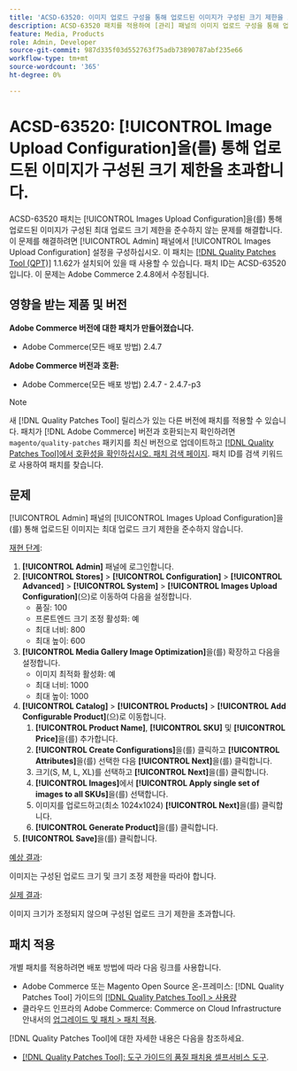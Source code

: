 ```yaml
---
title: 'ACSD-63520: 이미지 업로드 구성을 통해 업로드된 이미지가 구성된 크기 제한을 초과합니다.'
description: ACSD-63520 패치를 적용하여 [관리] 패널의 이미지 업로드 구성을 통해 업로드된 이미지가 구성된 최대 업로드 크기 제한을 준수하지 않는 Adobe Commerce 문제를 해결합니다.
feature: Media, Products
role: Admin, Developer
source-git-commit: 987d335f03d552763f75adb73890787abf235e66
workflow-type: tm+mt
source-wordcount: '365'
ht-degree: 0%

---
```



# ACSD-63520: [!UICONTROL Image Upload Configuration]을(를) 통해 업로드된 이미지가 구성된 크기 제한을 초과합니다.

ACSD-63520 패치는 [!UICONTROL Images Upload Configuration]을(를) 통해 업로드된 이미지가 구성된 최대 업로드 크기 제한을 준수하지 않는 문제를 해결합니다. 이 문제를 해결하려면 [!UICONTROL Admin] 패널에서 [!UICONTROL Images Upload Configuration] 설정을 구성하십시오. 이 패치는 [[!DNL Quality Patches Tool (QPT)]](/help/tools/quality-patches-tool/quality-patches-tool-to-self-serve-quality-patches.md) 1.1.62가 설치되어 있을 때 사용할 수 있습니다. 패치 ID는 ACSD-63520입니다. 이 문제는 Adobe Commerce 2.4.8에서 수정됩니다.

## 영향을 받는 제품 및 버전

**Adobe Commerce 버전에 대한 패치가 만들어졌습니다.**
* Adobe Commerce(모든 배포 방법) 2.4.7

**Adobe Commerce 버전과 호환:**
* Adobe Commerce(모든 배포 방법) 2.4.7 - 2.4.7-p3

>[!NOTE]
>
>새 [!DNL Quality Patches Tool] 릴리스가 있는 다른 버전에 패치를 적용할 수 있습니다. 패치가 [!DNL Adobe Commerce] 버전과 호환되는지 확인하려면 `magento/quality-patches` 패키지를 최신 버전으로 업데이트하고 [[!DNL Quality Patches Tool]에서 호환성을 확인하십시오. 패치 검색 페이지](https://experienceleague.adobe.com/tools/commerce-quality-patches/index.html). 패치 ID를 검색 키워드로 사용하여 패치를 찾습니다.

## 문제

[!UICONTROL Admin] 패널의 [!UICONTROL Images Upload Configuration]을(를) 통해 업로드된 이미지는 최대 업로드 크기 제한을 준수하지 않습니다.

<u>재현 단계</u>:

1. **[!UICONTROL Admin]** 패널에 로그인합니다.
1. **[!UICONTROL Stores]** > **[!UICONTROL Configuration]** > **[!UICONTROL Advanced]** > **[!UICONTROL System]** > **[!UICONTROL Images Upload Configuration]**(으)로 이동하여 다음을 설정합니다.
   * 품질: 100
   * 프론트엔드 크기 조정 활성화: 예
   * 최대 너비: 800
   * 최대 높이: 600
1. **[!UICONTROL Media Gallery Image Optimization]**&#x200B;을(를) 확장하고 다음을 설정합니다.
   * 이미지 최적화 활성화: 예
   * 최대 너비: 1000
   * 최대 높이: 1000
1. **[!UICONTROL Catalog]** > **[!UICONTROL Products]** > **[!UICONTROL Add Configurable Product]**(으)로 이동합니다.
   1. **[!UICONTROL Product Name]**, **[!UICONTROL SKU]** 및 **[!UICONTROL Price]**&#x200B;을(를) 추가합니다.
   1. **[!UICONTROL Create Configurations]**&#x200B;을(를) 클릭하고 **[!UICONTROL Attributes]**&#x200B;을(를) 선택한 다음 **[!UICONTROL Next]**&#x200B;을(를) 클릭합니다.
   1. 크기(S, M, L, XL)를 선택하고 **[!UICONTROL Next]**&#x200B;을(를) 클릭합니다.
   1. **[!UICONTROL Images]**&#x200B;에서 **[!UICONTROL Apply single set of images to all SKUs]**&#x200B;을(를) 선택합니다.
   1. 이미지를 업로드하고(최소 1024x1024) **[!UICONTROL Next]**&#x200B;을(를) 클릭합니다.
   1. **[!UICONTROL Generate Product]**&#x200B;을(를) 클릭합니다.
1. **[!UICONTROL Save]**&#x200B;을(를) 클릭합니다.

<u>예상 결과</u>:

이미지는 구성된 업로드 크기 및 크기 조정 제한을 따라야 합니다.

<u>실제 결과</u>:

이미지 크기가 조정되지 않으며 구성된 업로드 크기 제한을 초과합니다.

## 패치 적용

개별 패치를 적용하려면 배포 방법에 따라 다음 링크를 사용합니다.

* Adobe Commerce 또는 Magento Open Source 온-프레미스: [!DNL Quality Patches Tool] 가이드의 [[!DNL Quality Patches Tool] > 사용량](/help/tools/quality-patches-tool/usage.md)
* 클라우드 인프라의 Adobe Commerce: Commerce on Cloud Infrastructure 안내서의 [업그레이드 및 패치 > 패치 적용](https://experienceleague.adobe.com/docs/commerce-cloud-service/user-guide/develop/upgrade/apply-patches.html).

[!DNL Quality Patches Tool]에 대한 자세한 내용은 다음을 참조하세요.

* [[!DNL Quality Patches Tool]: 도구 가이드의 품질 패치용 셀프서비스 도구](/help/tools/quality-patches-tool/quality-patches-tool-to-self-serve-quality-patches.md).
